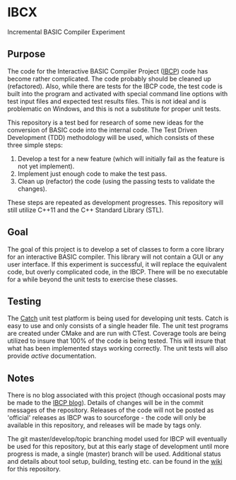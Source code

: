 # IBCX
Incremental BASIC Compiler Experiment

## Purpose
The code for the Interactive BASIC Compiler Project ([IBCP](../ibcp)) code has become rather complicated.  The code probably should be cleaned up (refactored).  Also, while there are tests for the IBCP code, the test code is built into the program and activated with special command line options with test input files and expected test results files.  This is not ideal and is problematic on Windows, and this is not a substitute for proper unit tests.

This repository is a test bed for research of some new ideas for the conversion of BASIC code into the internal code.  The Test Driven Development (TDD) methodology will be used, which consists of these three simple steps:

1. Develop a test for a new feature (which will initially fail as the feature is not yet implement).
2. Implement just enough code to make the test pass.
3. Clean up (refactor) the code (using the passing tests to validate the changes).

These steps are repeated as development progresses.  This repository will still utilize C++11 and the C++ Standard Library (STL).

## Goal
The goal of this project is to develop a set of classes to form a core library for an interactive BASIC compiler.  This library will not contain a GUI or any user interface.  If this experiment is successful, it will replace the equivalent code, but overly complicated code, in the IBCP.  There will be no executable for a while beyond the unit tests to exercise these classes.

## Testing
The [Catch](https://github.com/philsquared/Catch) unit test platform is being used for developing unit tests.  Catch is easy to use and only consists of a single header file.  The unit test programs are created under CMake and are run with CTest.  Coverage tools are being utilized to insure that 100% of the code is being tested.  This will insure that what has been implemented stays working correctly.  The unit tests will also provide _active_ documentation.

## Notes
There is no blog associated with this project (though occasional posts may be made to the [IBCP blog](http://interactivebasiccompilerproject.blogspot.com/)).  Details of changes will be in the commit messages of the repository.  Releases of the code will not be posted as 'official' releases as IBCP was to sourceforge - the code will only be available in this repository, and releases will be made by tags only.

The git master/develop/topic branching model used for IBCP will eventually be used for this repository, but at this early stage of development until more progress is made, a single (master) branch will be used.  Additional status and details about tool setup, building, testing etc. can be found in the [wiki](https://github.com/thunder422/ibcx/wiki) for this repository.
